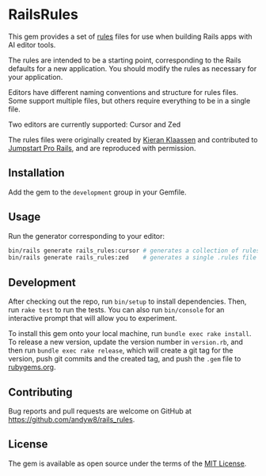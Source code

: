 # RailsRules

This gem provides a set of [rules](https://docs.cursor.com/context/rules) files for use when building Rails apps with AI editor tools.

The rules are intended to be a starting point, corresponding to the Rails defaults for a new application. You should modify the rules as necessary for your application.

Editors have different naming conventions and structure for rules files. Some support multiple files, but others require everything to be in a single file.

Two editors are currently supported: Cursor and Zed

The rules files were originally created by [Kieran Klaassen](https://github.com/kieranklaassen) and contributed to [Jumpstart Pro Rails](https://jumpstartrails.com), and are reproduced with permission.

## Installation

Add the gem to the `development` group in your Gemfile.

## Usage

Run the generator corresponding to your editor:

```bash
bin/rails generate rails_rules:cursor # generates a collection of rules in .cursor/rules
bin/rails generate rails_rules:zed    # generates a single .rules file
```

## Development

After checking out the repo, run `bin/setup` to install dependencies. Then, run `rake test` to run the tests. You can also run `bin/console` for an interactive prompt that will allow you to experiment.

To install this gem onto your local machine, run `bundle exec rake install`. To release a new version, update the version number in `version.rb`, and then run `bundle exec rake release`, which will create a git tag for the version, push git commits and the created tag, and push the `.gem` file to [rubygems.org](https://rubygems.org).

## Contributing

Bug reports and pull requests are welcome on GitHub at https://github.com/andyw8/rails_rules.

## License

The gem is available as open source under the terms of the [MIT License](https://opensource.org/licenses/MIT).
